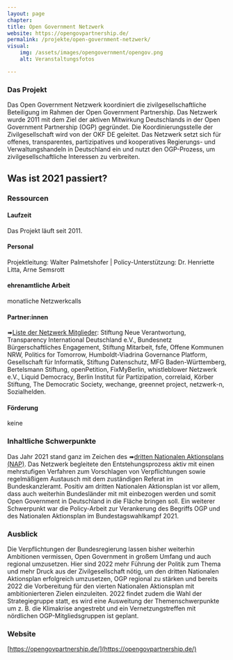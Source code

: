 ```yaml
---
layout: page
chapter: 
title: Open Government Netzwerk
website: https://opengovpartnership.de/
permalink: /projekte/open-government-netzwerk/
visual:
    img: /assets/images/opengovernment/opengov.png
    alt: Veranstaltungsfotos

---
```


### Das Projekt
Das Open Government Netzwerk koordiniert die zivilgesellschaftliche Beteiligung im Rahmen der Open Government Partnership. Das Netzwerk wurde 2011 mit dem Ziel der aktiven Mitwirkung Deutschlands in der Open Government Partnership (OGP) gegründet. Die Koordinierungsstelle der Zivilgesellschaft wird von der OKF DE geleitet. Das Netzwerk setzt sich für offenes, transparentes, partizipatives und kooperatives Regierungs- und Verwaltungshandeln in Deutschland ein und nutzt den OGP-Prozess, um zivilgesellschaftliche Interessen zu verbreiten.

## Was ist 2021 passiert?

### Ressourcen

#### Laufzeit
Das Projekt läuft seit 2011. 

#### Personal
Projektleitung: Walter Palmetshofer | Policy-Unterstützung: Dr. Henriette Litta, Arne Semsrott

#### ehrenamtliche Arbeit
monatliche Netzwerkcalls

#### Partner:innen
➠[Liste der Netzwerk Mitglieder](https://opengovpartnership.de/netzwerk/): Stiftung Neue Verantwortung, Transparency International Deutschland e.V., Bundesnetz Bürgerschaftliches Engagement, Stiftung Mitarbeit, fsfe, Offene Kommunen NRW, Politics for Tomorrow, Humboldt-Viadrina Governance Platform, Gesellschaft für Informatik, Stiftung Datenschutz, MFG Baden-Württemberg, Bertelsmann Stiftung, openPetition, FixMyBerlin, whistleblower Netzwerk e.V., Liquid Democracy, Berlin Institut für Partizipation, correlaid, Körber Stiftung, The Democratic Society, wechange, greennet project, netzwerk-n, Sozialhelden. 

#### Förderung
keine

### Inhaltliche Schwerpunkte

Das Jahr 2021 stand ganz im Zeichen des ➠[dritten Nationalen Aktionsplans (NAP)](https://www.open-government-deutschland.de/opengov-de/dritter-nationaler-aktionsplan-verabschiedet-1936776). Das Netzwerk begleitete den Entstehungsprozess aktiv mit einen mehrstufigen Verfahren zum Vorschlagen von Verpflichtungen sowie regelmäßigem Austausch mit dem zuständigen Referat im Bundeskanzleramt. Positiv am dritten Nationalen Aktionsplan ist vor allem, dass auch weiterhin Bundesländer mit mit einbezogen werden und somit Open Government in Deutschland in die Fläche bringen soll. Ein weiterer Schwerpunkt war die Policy-Arbeit zur Verankerung des Begriffs OGP und des Nationalen Aktionsplan im  Bundestagswahlkampf 2021.

### Ausblick

Die Verpflichtungen der Bundesregierung lassen bisher weiterhin Ambitionen vermissen, Open Government in großem Umfang und auch regional umzusetzen. Hier sind 2022 mehr Führung der Politik zum Thema und mehr Druck aus der Zivilgesellschaft nötig, um den dritten Nationalen Aktionsplan erfolgreich umzusetzen, OGP regional zu stärken und bereits 2022 die Vorbereitung für den vierten Nationalen Aktionsplan mit ambitionierteren Zielen einzuleiten. 2022 findet zudem die Wahl der Strategiegruppe statt, es wird eine Ausweitung der Themenschwerpunkte um z. B. die Klimakrise angestrebt und ein Vernetzungstreffen mit nördlichen OGP-Mitgliedsgruppen ist geplant.



### Website

[https://opengovpartnership.de/](https://opengovpartnership.de/)
